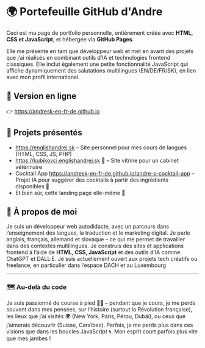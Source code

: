 # 🌍 Portefeuille GitHub d'Andre

Ceci est ma page de portfolio personnelle, entièrement créée avec **HTML, CSS et JavaScript**, et hébergée via **GitHub Pages**.

Elle me présente en tant que développeur web et met en avant des projets que j’ai réalisés en combinant outils d’IA et technologies frontend classiques. Elle inclut également une petite fonctionnalité JavaScript qui affiche dynamiquement des salutations multilingues (EN/DE/FR/SK), en lien avec mon profil international.


## 🔗 Version en ligne  
👉 https://andresk-en-fr-de.github.io



## 🧪 Projets présentés
- https://englishandrej.sk – Site personnel pour mes cours de langues (HTML, CSS, JS, PHP)  
- https://kubikovci.englishandrej.sk 🐾 – Site vitrine pour un cabinet vétérinaire  
- Cocktail App https://andresk-en-fr-de.github.io/andre-s-cocktail-app – Projet IA pour suggérer des cocktails à partir des ingrédients disponibles 🍹  
- Et bien sûr, cette landing page elle-même 🚀



## 🧠 À propos de moi

Je suis un développeur web autodidacte, avec un parcours dans l’enseignement des langues, la traduction et le marketing digital. Je parle anglais, français, allemand et slovaque – ce qui me permet de travailler dans des contextes multilingues. Je construis des sites et applications frontend à l’aide de **HTML, CSS, JavaScript** et des outils d’IA comme ChatGPT et DALL·E. Je suis actuellement ouvert aux projets tech créatifs ou freelance, en particulier dans l’espace DACH et au Luxembourg

---

### 🗺️ Au-delà du code

Je suis passionné de course à pied 🏃‍♂️ – pendant que je cours, je me perds souvent dans mes pensées, sur l’histoire (surtout la Révolution française), les lieux que j’ai visités 🌍 (New York, Paris, Pérou, Dubaï), ou ceux que j’aimerais découvrir (Suisse, Caraïbes). Parfois, je me perds plus dans ces visions que dans les boucles JavaScript 🌀. Mon esprit court parfois plus vite que mes jambes !
